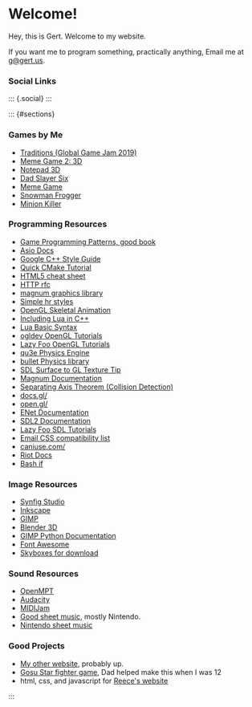 Welcome!
========

Hey, this is Gert. Welcome to my website.

If you want me to program something, practically anything, Email me at
<g@gert.us>.

<div>

### Social Links

::: {.social}
[](mailto:g@gert.us) [](https://steamcommunity.com/id/gertman)
[](https://twitter.com/gertkeno) [](friend_code.txt)
[](https://bitbucket.org/Gertkeno/) [](https://github.com/Gertkeno)
[](https://www.twitch.tv/gert_h)
[](https://www.youtube.com/user/cptgthkeno/videos)
[](http://gamejolt.com/@gertkeno/games)
[](https://www.linkedin.com/in/garrett-hale-43b907b9/)
[](friend_code.txt) [](Snapchat-1915470728.jpg)
:::

</div>

::: {#sections}
<div>

### Games by Me

-   [Traditions (Global Game Jam 2019)](https://globalgamejam.org/2019/games/traditions)
-   [Meme Game 2: 3D](https://bitbucket.org/Gertkeno/meme-game-23d/downloads/)
-   [Notepad 3D](https://bitbucket.org/Gertkeno/notepad3d/downloads/)
-   [Dad Slayer Six](https://gamejolt.com/games/dad-slayer-six/166188)
-   [Meme Game](https://gamejolt.com/games/meme-game/163369)
-   [Snowman Frogger](https://gamejolt.com/games/snowman-frogger/115638)
-   [Minion Killer](https://gamejolt.com/games/minion-killer/79776)

</div>

<div>

### Programming Resources

-   [Game Programming Patterns, good book](http://gameprogrammingpatterns.com/)
-   [Asio Docs](http://think-async.com/Asio/asio-1.10.6/doc/index.html)
-   [Google C++ Style Guide](https://google.github.io/styleguide/cppguide.html)
-   [Quick CMake Tutorial](https://www.jetbrains.com/help/clion/quick-cmake-tutorial.html)
-   [HTML5 cheat sheet](https://websitesetup.org/html5-cheat-sheet/)
-   [HTTP rfc](https://tools.ietf.org/html/rfc2616)
-   [magnum graphics library](http://magnum.graphics/)
-   [Simple hr styles](https://css-tricks.com/examples/hrs/)
-   [OpenGL Skeletal Animation](https://www.khronos.org/opengl/wiki/Skeletal_Animation)
-   [Including Lua in C++](http://csl.name/post/lua-and-cpp/)
-   [Lua Basic Syntax](http://www.tutorialspoint.com/lua/lua_basic_syntax.htm)
-   [ogldev OpenGL Tutorials](http://ogldev.atspace.co.uk/)
-   [Lazy Foo OpenGL Tutorials](http://lazyfoo.net/tutorials/OpenGL/index.php#Hello%20GLSL)
-   [qu3e Physics Engine](https://github.com/RandyGaul/qu3e)
-   [bullet Physics library](http://bulletphysics.org/wordpress/)
-   [SDL Surface to GL Texture Tip](http://www.sdltutorials.com/sdl-tip-sdl-surface-to-opengl-texture)
-   [Magnum Documentation](http://mosra.cz/blog/magnum-doc/getting-started.html)
-   [Separating Axis Theorem (Collision Detection)](http://www.dyn4j.org/2010/01/sat/)
-   [docs.gl/](http://docs.gl/)
-   [open.gl/](https://open.gl/)
-   [ENet Documentation](http://enet.bespin.org/usergroup0.html)
-   [SDL2 Documentation](https://wiki.libsdl.org/FrontPage)
-   [Lazy Foo SDL Tutorials](http://lazyfoo.net/tutorials/SDL/index.php#Hello%20SDL)
-   [Email CSS compatibility list](https://www.campaignmonitor.com/css/)
-   [caniuse.com/](http://caniuse.com/)
-   [Riot Docs](https://engineering.riotgames.com/)
-   [Bash if](http://tldp.org/LDP/Bash-Beginners-Guide/html/sect_07_01.html)

</div>

<div>

### Image Resources

-   [Synfig Studio](http://www.synfig.org/)
-   [Inkscape](https://inkscape.org/en/)
-   [GIMP](https://www.gimp.org/)
-   [Blender 3D](https://www.blender.org/)
-   [GIMP Python Documentation](https://www.gimp.org/docs/python/)
-   [Font Awesome](http://fontawesome.io/icons/)
-   [Skyboxes for download](http://www.custommapmakers.org/skyboxes.php)

</div>

<div>

### Sound Resources

-   [OpenMPT](https://openmpt.org/)
-   [Audacity](http://www.audacityteam.org/)
-   [MIDIJam](http://www.gamesbyscott.com/midijam.htm)
-   [Good sheet music](http://herbalcell.com/free-sheet-music), mostly
    Nintendo.
-   [Nintendo sheet music](http://www.ninsheetmusic.org/index.php)

</div>

<div>

### Good Projects

-   [My other website](http://gerthouse.com), probably up.
-   [Gosu Star fighter game](https://github.com/masonhale/Starfighter-Gosu-Tutorial), Dad helped make this when I was 12
-   html, css, and javascript for [Reece's website](http://reecefish.com)

</div>
:::
